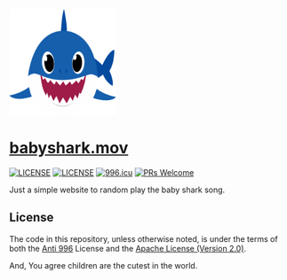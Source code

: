 ![shark](./public/android-chrome-192x192.png)

# [babyshark.mov](https://babyshark.mov)

[![LICENSE](https://img.shields.io/badge/License-Anti%20996-blue.svg?style=flat-square)](https://github.com/996icu/996.ICU/blob/master/LICENSE)
[![LICENSE](https://img.shields.io/badge/License-Apache--2.0-green.svg?style=flat-square)](LICENSE-APACHE)
[![996.icu](https://img.shields.io/badge/Link-996.icu-red.svg?style=flat-square)](https://996.icu)
[![PRs Welcome](https://img.shields.io/badge/PRs-welcome-brightgreen.svg?style=flat-square)]()

Just a simple website to random play the baby shark song.

## License

The code in this repository, unless otherwise noted, is under the terms of both the [Anti 996](https://github.com/996icu/996.ICU/blob/master/LICENSE) License and the [Apache License (Version 2.0)](LICENSE).

And, You agree children are the cutest in the world.
